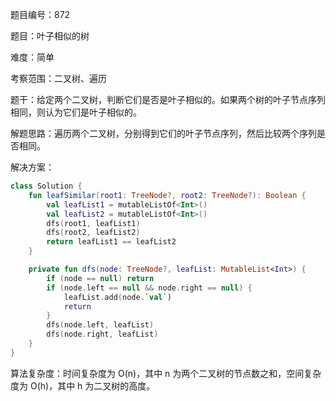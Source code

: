 题目编号：872

题目：叶子相似的树

难度：简单

考察范围：二叉树、遍历

题干：给定两个二叉树，判断它们是否是叶子相似的。如果两个树的叶子节点序列相同，则认为它们是叶子相似的。

解题思路：遍历两个二叉树，分别得到它们的叶子节点序列，然后比较两个序列是否相同。

解决方案：

```kotlin
class Solution {
    fun leafSimilar(root1: TreeNode?, root2: TreeNode?): Boolean {
        val leafList1 = mutableListOf<Int>()
        val leafList2 = mutableListOf<Int>()
        dfs(root1, leafList1)
        dfs(root2, leafList2)
        return leafList1 == leafList2
    }

    private fun dfs(node: TreeNode?, leafList: MutableList<Int>) {
        if (node == null) return
        if (node.left == null && node.right == null) {
            leafList.add(node.`val`)
            return
        }
        dfs(node.left, leafList)
        dfs(node.right, leafList)
    }
}
```

算法复杂度：时间复杂度为 O(n)，其中 n 为两个二叉树的节点数之和，空间复杂度为 O(h)，其中 h 为二叉树的高度。